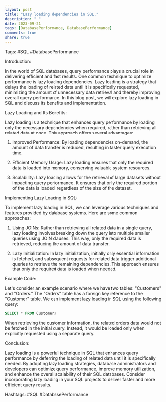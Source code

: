 ```yaml
---
layout: post
title: "Lazy loading dependencies in SQL."
description: " "
date: 2023-09-21
tags: [DatabasePerformance, DatabasePerformance]
comments: true
share: true
---
```


Tags: #SQL #DatabasePerformance

Introduction:

In the world of SQL databases, query performance plays a crucial role in delivering efficient and fast results. One common technique to optimize performance is lazy loading dependencies. Lazy loading is a strategy that delays the loading of related data until it is specifically requested, minimizing the amount of unnecessary data retrieval and thereby improving overall query performance. In this blog post, we will explore lazy loading in SQL and discuss its benefits and implementation.

Lazy Loading and Its Benefits:

Lazy loading is a technique that enhances query performance by loading only the necessary dependencies when required, rather than retrieving all related data at once. This approach offers several advantages:

1. Improved Performance: By loading dependencies on-demand, the amount of data transfer is reduced, resulting in faster query execution time.

2. Efficient Memory Usage: Lazy loading ensures that only the required data is loaded into memory, conserving valuable system resources.

3. Scalability: Lazy loading allows for the retrieval of large datasets without impacting query performance. It ensures that only the required portion of the data is loaded, regardless of the size of the dataset.

Implementing Lazy Loading in SQL:

To implement lazy loading in SQL, we can leverage various techniques and features provided by database systems. Here are some common approaches:

1. Using JOINs: Rather than retrieving all related data in a single query, lazy loading involves breaking down the query into multiple smaller queries using JOIN clauses. This way, only the required data is retrieved, reducing the amount of data transfer.

2. Lazy Initialization: In lazy initialization, initially only essential information is fetched, and subsequent requests for related data trigger additional queries to retrieve the remaining dependencies. This approach ensures that only the required data is loaded when needed.

Example Code:

Let's consider an example scenario where we have two tables: "Customers" and "Orders." The "Orders" table has a foreign key reference to the "Customer" table. We can implement lazy loading in SQL using the following query:

```sql
SELECT * FROM Customers
```

When retrieving the customer information, the related orders data would not be fetched in the initial query. Instead, it would be loaded only when explicitly requested using a separate query.

Conclusion:

Lazy loading is a powerful technique in SQL that enhances query performance by deferring the loading of related data until it is specifically needed. By adopting lazy loading strategies, database administrators and developers can optimize query performance, improve memory utilization, and enhance the overall scalability of their SQL databases. Consider incorporating lazy loading in your SQL projects to deliver faster and more efficient query results.

Hashtags: #SQL #DatabasePerformance